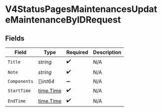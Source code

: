 # V4StatusPagesMaintenancesUpdateMaintenanceByIDRequest


## Fields

| Field                                     | Type                                      | Required                                  | Description                               |
| ----------------------------------------- | ----------------------------------------- | ----------------------------------------- | ----------------------------------------- |
| `Title`                                   | *string*                                  | :heavy_check_mark:                        | N/A                                       |
| `Note`                                    | *string*                                  | :heavy_check_mark:                        | N/A                                       |
| `Components`                              | []*int64*                                 | :heavy_minus_sign:                        | N/A                                       |
| `StartTime`                               | [time.Time](https://pkg.go.dev/time#Time) | :heavy_check_mark:                        | N/A                                       |
| `EndTime`                                 | [time.Time](https://pkg.go.dev/time#Time) | :heavy_check_mark:                        | N/A                                       |